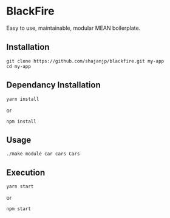 # BlackFire
Easy to use, maintainable, modular MEAN boilerplate.

## Installation
```
git clone https://github.com/shajanjp/blackfire.git my-app
cd my-app
```

## Dependancy Installation
```
yarn install
```
or
```
npm install
```

## Usage
```
./make module car cars Cars
```

## Execution
```
yarn start
```
or
```
npm start
```